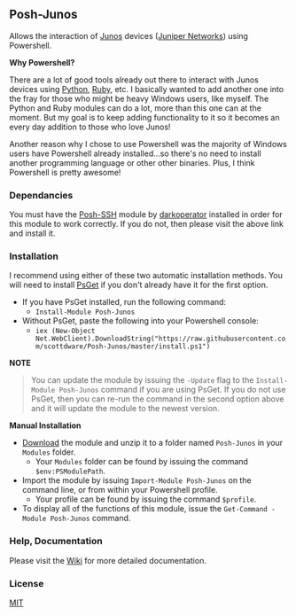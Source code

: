 ## Posh-Junos

Allows the interaction of [Junos][7] devices ([Juniper Networks][8]) using Powershell.

**Why Powershell?**

There are a lot of good tools already out there to interact with Junos devices using
[Python][5], [Ruby][6], etc. I basically wanted to add another one into the fray for those who
might be heavy Windows users, like myself. The Python and Ruby modules can do a lot, more
than this one can at the moment. But my goal is to keep adding functionality to it so it
becomes an every day addition to those who love Junos!

Another reason why I chose to use Powershell was the majority of Windows users have Powershell
already installed...so there's no need to install another programming language or other
other binaries. Plus, I think Powershell is pretty awesome!

### Dependancies

You must have the [Posh-SSH][1] module by [darkoperator][2] installed in order for this
module to work correctly. If you do not, then please visit the above link and install it.

### Installation

I recommend using either of these two automatic installation methods. You will need to install [PsGet][9] if you don't already have it for the first option.

- If you have PsGet installed, run the following command:
	- `Install-Module Posh-Junos`
- Without PsGet, paste the following into your Powershell console:
	- `iex (New-Object Net.WebClient).DownloadString("https://raw.githubusercontent.com/scottdware/Posh-Junos/master/install.ps1")`

**NOTE**
> You can update the module by issuing the `-Update` flag to the `Install-Module Posh-Junos` command if you are using PsGet. If you do not use PsGet, then you can re-run the command in the second option above and it will update the module to the newest version.

**Manual Installation**

- [Download][3] the module and unzip it to a folder named `Posh-Junos` in your `Modules` folder.
    - Your `Modules` folder can be found by issuing the command `$env:PSModulePath`.
- Import the module by issuing `Import-Module Posh-Junos` on the command line, 
or from within your Powershell profile.
    - Your profile can be found by issuing the command
`$profile`.
- To display all of the functions of this module, issue the `Get-Command -Module Posh-Junos`
command.

### Help, Documentation

Please visit the [Wiki][4] for more detailed documentation.

### License
[MIT][license]

[1]: https://github.com/darkoperator/Posh-SSH "Posh-SSH"
[2]: https://github.com/darkoperator "darkoperator"
[3]: https://github.com/scottdware/Posh-Junos/archive/master.zip
[4]: https://github.com/scottdware/Posh-Junos/wiki
[5]: https://techwiki.juniper.net/Automation_Scripting/Junos_OS_PyEZ
[6]: https://techwiki.juniper.net/Automation_Scripting/Scripts_by_Languages/Ruby
[7]: http://www.juniper.net/us/en/products-services/nos/junos/
[8]: http://www.juniper.net/us/en/
[9]: http://psget.net/
[license]: https://github.com/scottdware/Posh-Junos/blob/master/LICENSE.txt